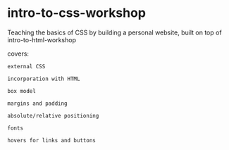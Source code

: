 # intro-to-css-workshop
Teaching the basics of CSS by building a personal website, built on top of intro-to-html-workshop

covers: 

    external CSS
  
    incorporation with HTML
  
    box model
  
    margins and padding
  
    absolute/relative positioning
  
    fonts
  
    hovers for links and buttons
